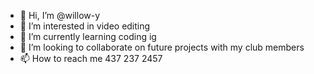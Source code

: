 - 👋 Hi, I’m @willow-y
- 👀 I’m interested in video editing
- 🌱 I’m currently learning coding ig
- 💞️ I’m looking to collaborate on future projects with my club members
- 📫 How to reach me 437 237 2457 

<!---
willow-y/willow-y is a ✨ special ✨ repository because its `README.md` (this file) appears on your GitHub profile.
You can click the Preview link to take a look at your changes.
--->

